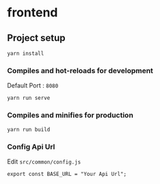 # frontend

## Project setup

```
yarn install
```

### Compiles and hot-reloads for development

Default Port : `8080`

```
yarn run serve
```

### Compiles and minifies for production

```
yarn run build
```

### Config Api Url

Edit `src/common/config.js`

```
export const BASE_URL = "Your Api Url";
```
